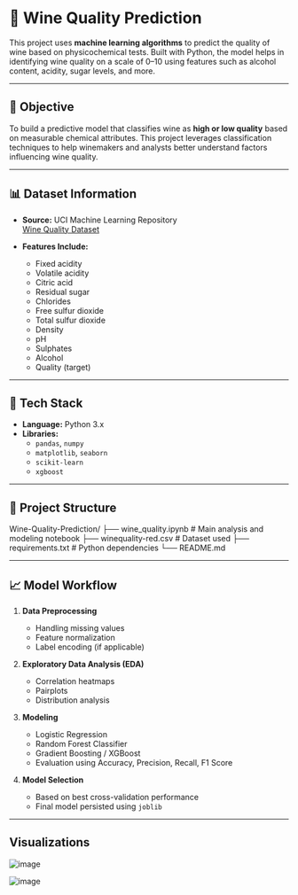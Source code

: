 # 🍷 Wine Quality Prediction

This project uses **machine learning algorithms** to predict the quality of wine based on physicochemical tests. Built with Python, the model helps in identifying wine quality on a scale of 0–10 using features such as alcohol content, acidity, sugar levels, and more.

---

## 📌 Objective

To build a predictive model that classifies wine as **high or low quality** based on measurable chemical attributes. This project leverages classification techniques to help winemakers and analysts better understand factors influencing wine quality.

---

## 📊 Dataset Information

- **Source:** UCI Machine Learning Repository  
  [Wine Quality Dataset](https://archive.ics.uci.edu/ml/datasets/Wine+Quality)

- **Features Include:**
  - Fixed acidity
  - Volatile acidity
  - Citric acid
  - Residual sugar
  - Chlorides
  - Free sulfur dioxide
  - Total sulfur dioxide
  - Density
  - pH
  - Sulphates
  - Alcohol
  - Quality (target)

---

## 🧰 Tech Stack

- **Language:** Python 3.x  
- **Libraries:**
  - `pandas`, `numpy`
  - `matplotlib`, `seaborn`
  - `scikit-learn`
  - `xgboost` 

---

## 📁 Project Structure

Wine-Quality-Prediction/
├── wine_quality.ipynb # Main analysis and modeling notebook
├── winequality-red.csv # Dataset used
├── requirements.txt # Python dependencies
└── README.md


---

## 📈 Model Workflow

1. **Data Preprocessing**
   - Handling missing values
   - Feature normalization
   - Label encoding (if applicable)

2. **Exploratory Data Analysis (EDA)**
   - Correlation heatmaps
   - Pairplots
   - Distribution analysis

3. **Modeling**
   - Logistic Regression
   - Random Forest Classifier
   - Gradient Boosting / XGBoost
   - Evaluation using Accuracy, Precision, Recall, F1 Score

4. **Model Selection**
   - Based on best cross-validation performance
   - Final model persisted using `joblib`

---
## Visualizations
![image](https://github.com/user-attachments/assets/96885804-aaa5-4031-8dca-006e012b2d6a)

![image](https://github.com/user-attachments/assets/45fb74bb-e30a-47bc-9437-10026a251e2c)

